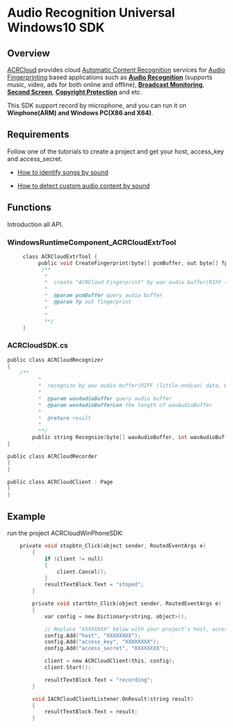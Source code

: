 # Audio Recognition Universal Windows10 SDK

## Overview
  [ACRCloud](https://www.acrcloud.com/) provides cloud [Automatic Content Recognition](https://www.acrcloud.com/docs/introduction/automatic-content-recognition/) services for [Audio Fingerprinting](https://www.acrcloud.com/docs/introduction/audio-fingerprinting/) based applications such as **[Audio Recognition](https://www.acrcloud.com/music-recognition)** (supports music, video, ads for both online and offline), **[Broadcast Monitoring](https://www.acrcloud.com/broadcast-monitoring)**, **[Second Screen](https://www.acrcloud.com/second-screen-synchronization)**, **[Copyright Protection](https://www.acrcloud.com/copyright-protection-de-duplication)** and etc.<br>
  
  This SDK support record by microphone, and you can run it on **Winphone(ARM) and Windows PC(X86 and X64)**. 

## Requirements
Follow one of the tutorials to create a project and get your host, access_key and access_secret.

 * [How to identify songs by sound](https://www.acrcloud.com/docs/tutorials/identify-music-by-sound/)
 
 * [How to detect custom audio content by sound](https://www.acrcloud.com/docs/tutorials/identify-audio-custom-content/)
 
## Functions
Introduction all API.
### WindowsRuntimeComponent_ACRCloudExtrTool
```c
     class ACRCloudExtrTool {
          public void CreateFingerprint(byte[] pcmBuffer, out byte[] fp);
           /**
            *
            *  create "ACRCloud Fingerprint" by wav audio buffer(RIFF (little-endian) data, WAVE audio, Microsoft PCM, 16 bit, mono 8000 Hz) 
            *
            *  @param pcmBuffer query audio buffer
            *  @param fp out fingerprint
            *  
            *
            **/ 
     }
```

### ACRCloudSDK.cs
```c
public class ACRCloudRecognizer
{
    /**
          *
          *  recognize by wav audio buffer(RIFF (little-endian) data, WAVE audio, Microsoft PCM, 16 bit, mono 8000 Hz) 
          *
          *  @param wavAudioBuffer query audio buffer
          *  @param wavAudioBufferLen the length of wavAudioBuffer
          *  
          *  @return result 
          *
          **/
        public string Recognize(byte[] wavAudioBuffer, int wavAudioBufferLen)
}

public class ACRCloudRecorder
{
}

public class ACRCloudClient : Page
{
}
```
## Example
run the project ACRCloudWinPhoneSDK: <br>
```c
	private void stopbtn_Click(object sender, RoutedEventArgs e)
        {
            if (client != null)
            {
                client.Cancel();
            }
            resultTextBlock.Text = "stoped";
        }

        private void startbtn_Click(object sender, RoutedEventArgs e)
        {
            var config = new Dictionary<string, object>();

            // Replace "XXXXXXXX" below with your project's host, access_key and access_secret
            config.Add("host", "XXXXXXXX");            
            config.Add("access_key", "XXXXXXXX");
            config.Add("access_secret", "XXXXXXXX");

            client = new ACRCloudClient(this, config);
            client.Start();

            resultTextBlock.Text = "recording";
        }

        void IACRCloudClientListener.OnResult(string result)
        {
            resultTextBlock.Text = result;
        }
```
